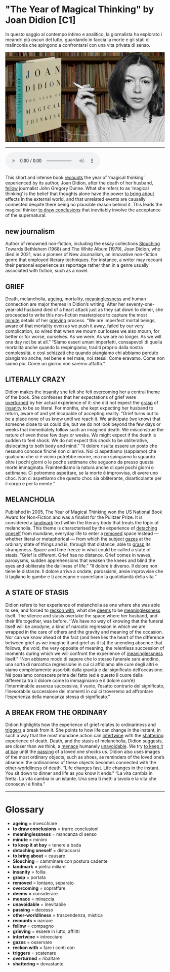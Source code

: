 # "The Year of Magical Thinking" by Joan Didion   [C1]

In questo saggio al contempo intimo e analitico, la giornalista ha esplorato i meandri più oscuri del lutto, guardando in faccia la morte e gli stati di malinconia che spingono a confrontarsi con una vita privata di senso.

![](The%20Year%20of%20Magical%20Thinking%20by%20Joan%20Didion.jpg)

--------------

<div>
<audio controls autoplay>
    <source src="https:/raw.githubusercontent.com/dartie/speakup/main/2023-08/The%20Year%20of%20Magical%20Thinking%20by%20Joan%20Didion.mp3" type="audio/mpeg">
</audio>
</div>


This short and intense book [recounts](## "narrare") the year of ‘magical thinking’ experienced by its author, Joan Didion, after the death of her husband, [fellow](## "compagno") journalist John Gregory Dunne. What she refers to as ‘magical thinking’ is the belief that thoughts alone have the power [to bring about](## "causare") effects in the external world, and that unrelated events are causally connected despite there being no plausible reason behind it. This leads the magical thinker [to draw conclusions](## "trarre conclusioni") that inevitably involve the acceptance of the supernatural.

## new journalism
Author of renowned non-fiction, including the essay collections [Slouching](## "camminare con postura cadente") Towards Bethlehem (1968) and The White Album (1979), Joan Didion, who died in 2021, was a pioneer of New Journalism, an innovative non-fiction genre that employed literary techniques. For instance, a writer may recount their personal experience as reportage rather than in a genre usually associated with fiction, such as a novel.

## GRIEF
Death, melancholia, [ageing](## "invecchiare"), mortality, [meaninglessness](## "mancanza di senso") and human connection are major themes in Didion’s writing. After her seventy-one-year-old husband died of a heart attack just as they sat down to dinner, she proceeded to write this non-fiction masterpiece to capture the most [minute](## "minimi") details of her [grieving](## "essere in lutto, afflitti") process.
“We are imperfect mortal beings, aware of that mortality even as we push it away, failed by our very complication, so wired that when we mourn our losses we also mourn, for better or for worse, ourselves. As we were. As we are no longer. As we will one day not be at all.”
“Siamo esseri umani imperfetti, consapevoli di quella mortalità anche quando la respingiamo, traditi proprio dalla nostra complessità, e così schizzati che quando piangiamo chi abbiamo perduto piangiamo anche, nel bene e nel male, noi stessi. Come eravamo. Come non siamo più. Come un giorno non saremo affatto.”

## LITERALLY CRAZY
Didion makes the [insanity](## "follia") she felt she felt [overcoming](## "sopraffare") her a central theme of the book. She confesses that her expectations of grief were [overturned](## "ribaltare") by her actual experience of it: she did not expect the [grasp](## "portata") of [insanity](## "follia") to be so literal. For months, she kept expecting her husband to return, aware of and yet incapable of accepting reality.
“Grief turns out to be a place none of us know until we reach it. We anticipate (we know) that someone close to us could die, but we do not look beyond the few days or weeks that immediately follow such an imagined death. We misconstrue the nature of even those few days or weeks. We might expect if the death is sudden to feel shock. We do not expect this shock to be obliterative, dislocating to both body and mind.”
“Il dolore risulta essere un posto che nessuno conosce finché non ci arriva. Noi ci aspettiamo (sappiamo) che qualcuno che ci è vicino potrebbe morire, ma non spingiamo lo sguardo oltre i pochi giorni o le poche settimane che seguono da presso questa morte immaginata. Fraintendiamo la natura anche di quei pochi giorni o settimane. Ci potremmo aspettare, se la morte è improvvisa, di avere uno choc. Non ci aspettiamo che questo choc sia obliterante, disarticolante per il corpo e per la mente.”

## MELANCHOLIA
Published in 2005, The Year of Magical Thinking won the US National Book Award for Non-Fiction and was a finalist for the Pulitzer Prize. It is considered a [landmark](## "pietra miliare") text within the literary body that treats the topic of melancholia. This theme is characterised by the experience of [detaching oneself](## "distaccarsi") from mundane, everyday life to enter a [removed](## "lontano, separato") space instead — whether literal or metaphorical — from which the subject [gazes](## "osservare") at the ordinary state of things and is, through that distance, able to [grasp](## "portata") its strangeness. Space and time freeze in what could be called a state of stasis.
“Grief is different. Grief has no distance. Grief comes in waves, paroxysms, sudden apprehensions that weaken the knees and blind the eyes and obliterate the dailiness of life.”
“Il dolore è diverso. Il dolore non tiene le distanze. Il dolore arriva a ondate, parossismi, ansie improvvise che ti tagliano le gambe e ti accecano e cancellano la quotidianità della vita.”

## A STATE OF STASIS
Didion refers to her experience of melancholia as one where she was able to see, and forced to [reckon with](## "fare i conti con"), what she [deems](## "considerare") to be [meaninglessness](## "mancanza di senso") itself. The silence and stasis overtake the space where her husband, and their life together, was before.
‘‘We have no way of knowing that the funeral itself will be anodyne, a kind of narcotic regression in which we are wrapped in the care of others and the gravity and meaning of the occasion. Nor can we know ahead of the fact (and here lies the heart of the difference between grief as we imagine it and grief as it is) the unending absence that follows, the void, the very opposite of meaning, the relentless succession of moments during which we will confront the experience of [meaninglessness](## "mancanza di senso") itself.”
“Non abbiamo modo di sapere che lo stesso funerale sarà anodino, una sorta di narcotica regressione in cui ci affidiamo alle cure degli altri e siamo completamente assorbiti dalla gravità e dal significato dell’occasione. Né possiamo conoscere prima del fatto (ed è questo il cuore della differenza tra il dolore come lo immaginiamo e il dolore com’è) l’interminabile assenza successiva, il vuoto, l’esatto contrario del significato, l’inesorabile successione dei momenti in cui ci troveremo ad affrontare l’esperienza della mancanza stessa di significato.”

## A BREAK FROM THE ORDINARY
Didion highlights how the experience of grief relates to ordinariness and [triggers](## "scatenare") a break from it. She points to how life can change in the instant, in such a way that the most mundane action can [intertwine](## "intrecciare") with the [shattering](## "devastante") experience of death. Death, and the stasis of melancholia, Didion suggests, are closer than we think, a [menace](## "minaccia") humanely [unavoidable](## "inevitabile"). We try [to keep it at bay](## "tenere a bada") until the [passing](## "decesso") of a loved one shocks us. Didion also uses images of the most ordinary objects, such as shoes, as reminders of the loved one’s absence: the ordinariness of these objects becomes connected with the [other-worldliness](## "trascendenza, mistica") of death.
“Life changes fast.
Life changes in the instant.
You sit down to dinner and life as you know it ends.”
“La vita cambia in fretta.
La vita cambia in un istante.
Una sera ti metti a tavola e la vita che conoscevi è finita.”
 

--------------

<div style = "display:block; clear:both; page-break-after:always;"></div>

# Glossary
* **ageing** = invecchiare
* **to draw conclusions** = trarre conclusioni
* **meaninglessness** = mancanza di senso
* **minute** = minimi
* **to keep it at bay** = tenere a bada
* **detaching oneself** = distaccarsi
* **to bring about** = causare
* **Slouching** = camminare con postura cadente
* **landmark** = pietra miliare
* **insanity** = follia
* **grasp** = portata
* **removed** = lontano, separato
* **overcoming** = sopraffare
* **deems** = considerare
* **menace** = minaccia
* **unavoidable** = inevitabile
* **passing** = decesso
* **other-worldliness** = trascendenza, mistica
* **recounts** = narrare
* **fellow** = compagno
* **grieving** = essere in lutto, afflitti
* **intertwine** = intrecciare
* **gazes** = osservare
* **reckon with** = fare i conti con
* **triggers** = scatenare
* **overturned** = ribaltare
* **shattering** = devastante
